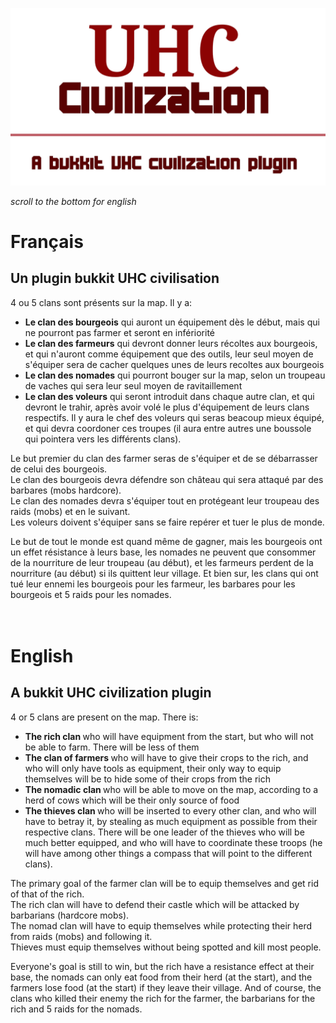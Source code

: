 <img src="./logo-3.png"></img>

_scroll to the bottom for english_

# Français

## Un plugin bukkit UHC civilisation

4 ou 5 clans sont présents sur la map. Il y a:

<ul>
 <li> <b>Le clan des bourgeois</b> qui auront un équipement dès le début, mais qui ne pourront pas farmer et seront en infériorité</li>
<li> <b>Le clan des farmeurs</b> qui devront donner leurs récoltes aux bourgeois, et qui n'auront comme équipement que des outils, leur seul moyen de s'équiper sera de cacher quelques unes de leurs recoltes aux bourgeois</li>
<li><b>Le clan des nomades</b> qui pourront bouger sur la map, selon un troupeau de vaches qui sera leur seul moyen de ravitaillement
<li><b>Le clan des voleurs</b> qui seront introduit dans chaque autre clan, et qui devront le trahir, après avoir volé le plus d'équipement de leurs clans respectifs. Il y aura le chef des voleurs qui seras beacoup mieux équipé, et qui devra coordoner ces troupes (il aura entre autres une boussole qui pointera vers les différents clans).
</ul>
<p>
Le but premier du clan des farmer seras de s'équiper et de se débarrasser de celui des bourgeois.<br/>
Le clan des bourgeois devra défendre son château qui sera attaqué par des barbares (mobs hardcore).<br/>
Le clan des nomades devra s'équiper tout en protégeant leur troupeau des raids (mobs) et en le suivant.<br/>
Les voleurs doivent s'équiper sans se faire repérer et tuer le plus de monde.
</p>
Le but de tout le monde est quand même de gagner, mais les bourgeois ont un effet résistance à leurs base, les nomades ne peuvent que consommer de la nourriture de leur troupeau (au début), et les farmeurs perdent de la nourriture (au début) si ils quittent leur village. Et bien sur, les clans qui ont tué leur ennemi les bourgeois pour les farmeur, les barbares pour les bourgeois et 5 raids pour les nomades.
<br/><br/><br/>

# English

## A bukkit UHC civilization plugin

4 or 5 clans are present on the map. There is:

<ul>
 <li> <b> The rich clan </b> who will have equipment from the start, but who will not be able to farm. There will be less of them </li>
<li> <b> The clan of farmers </b> who will have to give their crops to the rich, and who will only have tools as equipment, their only way to equip themselves will be to hide some of their crops from the rich </li>
<li> <b> The nomadic clan </b> who will be able to move on the map, according to a herd of cows which will be their only source of food
<li> <b> The thieves clan </b> who will be inserted to every other clan, and who will have to betray it, by stealing as much equipment as possible from their respective clans. There will be one leader of the thieves who will be much better equipped, and who will have to coordinate these troops (he will have among other things a compass that will point to the different clans).
</ul>
<p>
The primary goal of the farmer clan will be to equip themselves and get rid of that of the rich. <br/>
The rich clan will have to defend their castle which will be attacked by barbarians (hardcore mobs). <br/>
The nomad clan will have to equip themselves while protecting their herd from raids (mobs) and following it. <br/>
Thieves must equip themselves without being spotted and kill most people.
</p>
Everyone's goal is still to win, but the rich have a resistance effect at their base, the nomads can only eat food from their herd (at the start), and the farmers lose food (at the start) if they leave their village. And of course, the clans who killed their enemy the rich for the farmer, the barbarians for the rich and 5 raids for the nomads.
